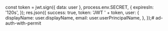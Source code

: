 const token = jwt.sign({ data: user }, process.env.SECRET, {
						expiresIn: '120s',
					});
					res.json({
						success: true,
						token: 'JWT ' + token,
						user: {
							displayName: user.displayName,
							email: user.userPrincipalName,
						},
					});# ad-auth-with-permit
